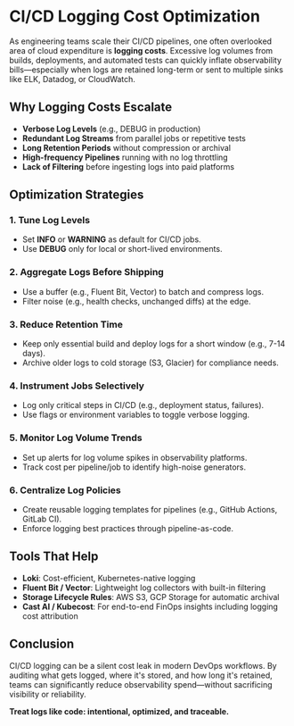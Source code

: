 # CI/CD Logging Cost Optimization

As engineering teams scale their CI/CD pipelines, one often overlooked area of cloud expenditure is **logging costs**. Excessive log volumes from builds, deployments, and automated tests can quickly inflate observability bills—especially when logs are retained long-term or sent to multiple sinks like ELK, Datadog, or CloudWatch.

## Why Logging Costs Escalate

- **Verbose Log Levels** (e.g., DEBUG in production)
- **Redundant Log Streams** from parallel jobs or repetitive tests
- **Long Retention Periods** without compression or archival
- **High-frequency Pipelines** running with no log throttling
- **Lack of Filtering** before ingesting logs into paid platforms

## Optimization Strategies

### 1. Tune Log Levels
- Set **INFO** or **WARNING** as default for CI/CD jobs.
- Use **DEBUG** only for local or short-lived environments.

### 2. Aggregate Logs Before Shipping
- Use a buffer (e.g., Fluent Bit, Vector) to batch and compress logs.
- Filter noise (e.g., health checks, unchanged diffs) at the edge.

### 3. Reduce Retention Time
- Keep only essential build and deploy logs for a short window (e.g., 7-14 days).
- Archive older logs to cold storage (S3, Glacier) for compliance needs.

### 4. Instrument Jobs Selectively
- Log only critical steps in CI/CD (e.g., deployment status, failures).
- Use flags or environment variables to toggle verbose logging.

### 5. Monitor Log Volume Trends
- Set up alerts for log volume spikes in observability platforms.
- Track cost per pipeline/job to identify high-noise generators.

### 6. Centralize Log Policies
- Create reusable logging templates for pipelines (e.g., GitHub Actions, GitLab CI).
- Enforce logging best practices through pipeline-as-code.

## Tools That Help

- **Loki**: Cost-efficient, Kubernetes-native logging
- **Fluent Bit / Vector**: Lightweight log collectors with built-in filtering
- **Storage Lifecycle Rules**: AWS S3, GCP Storage for automatic archival
- **Cast AI / Kubecost**: For end-to-end FinOps insights including logging cost attribution

## Conclusion

CI/CD logging can be a silent cost leak in modern DevOps workflows. By auditing what gets logged, where it's stored, and how long it's retained, teams can significantly reduce observability spend—without sacrificing visibility or reliability.

**Treat logs like code: intentional, optimized, and traceable.**

